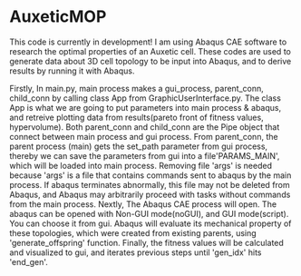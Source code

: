 # AuxeticMOP
This code is currently in development!
I am using Abaqus CAE software to research the optimal properties of an Auxetic cell.
These codes are used to generate data about 3D cell topology to be input into Abaqus, and to derive results by running it with Abaqus.

Firstly, In main.py, main process makes a gui_process, parent_conn, child_conn by calling class App from GraphicUserInterface.py.
The class App is what we are going to put parameters into main process & abaqus, and retreive plotting data from results(pareto front of fitness values, hypervolume).
Both parent_conn and child_conn are the Pipe object that connect between main process and gui process.
From parent_conn, the parent process (main) gets the set_path parameter from gui process, thereby we can save the parameters from gui into a file'PARAMS_MAIN', which will be loaded into main process.
Removing file 'args' is needed because 'args' is a file that contains commands sent to abaqus by the main process. 
If abaqus terminates abnormally, this file may not be deleted from Abaqus, and Abaqus may arbitrarily proceed with tasks without commands from the main process.
Nextly, The Abaqus CAE process will open. The abaqus can be opened with Non-GUI mode(noGUI), and GUI mode(script). You can choose it from gui.
Abaqus will evaluate its mechanical property of these topologies, which were created from existing parents, using 'generate_offspring' function.
Finally, the fitness values will be calculated and visualized to gui, and iterates previous steps until 'gen_idx' hits 'end_gen'.
